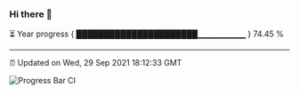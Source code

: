 ### Hi there 👋

⏳ Year progress { ██████████████████████▁▁▁▁▁▁▁▁ } 74.45 %

---

⏰ Updated on Wed, 29 Sep 2021 18:12:33 GMT

![Progress Bar CI](https://github.com/liununu/liununu/workflows/Progress%20Bar%20CI/badge.svg)
